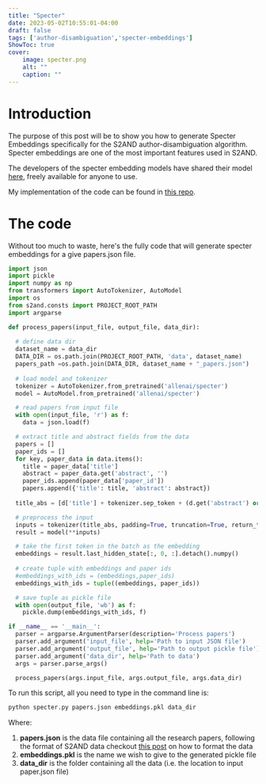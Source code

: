 ```yaml
---
title: "Specter"
date: 2023-05-02T10:55:01-04:00
draft: false
tags: ['author-disambiguation','specter-embeddings']
ShowToc: true
cover:
    image: specter.png
    alt: ""
    caption: ""
---
```


# Introduction 
The purpose of this post will be to show you how to generate Specter Embeddings specifically for the S2AND author-disambiguation algorithm. Specter embeddings are one of the most important features used in S2AND. 

The developers of the specter embedding models have shared their model [here](https://github.com/allenai/specter), freely available for anyone to use.

My implementation of the code can be found in [this repo](https://github.com/StatStud/s2and-demo).

# The code

Without too much to waste, here's the fully code that will generate specter embeddings for a give papers.json file.

```python
import json
import pickle
import numpy as np
from transformers import AutoTokenizer, AutoModel
import os
from s2and.consts import PROJECT_ROOT_PATH
import argparse

def process_papers(input_file, output_file, data_dir):
  
  # define data dir
  dataset_name = data_dir
  DATA_DIR = os.path.join(PROJECT_ROOT_PATH, 'data', dataset_name)
  papers_path =os.path.join(DATA_DIR, dataset_name + "_papers.json")
  
  # load model and tokenizer
  tokenizer = AutoTokenizer.from_pretrained('allenai/specter')
  model = AutoModel.from_pretrained('allenai/specter')

  # read papers from input file
  with open(input_file, 'r') as f:
    data = json.load(f)

  # extract title and abstract fields from the data
  papers = []
  paper_ids = []
  for key, paper_data in data.items():
    title = paper_data['title']
    abstract = paper_data.get('abstract', '')
    paper_ids.append(paper_data['paper_id'])
    papers.append({'title': title, 'abstract': abstract})
     
  title_abs = [d['title'] + tokenizer.sep_token + (d.get('abstract') or '') for d in papers]

  # preprocess the input
  inputs = tokenizer(title_abs, padding=True, truncation=True, return_tensors="pt", max_length=512)
  result = model(**inputs)

  # take the first token in the batch as the embedding
  embeddings = result.last_hidden_state[:, 0, :].detach().numpy()
   
  # create tuple with embeddings and paper ids
  #embeddings_with_ids = (embeddings,paper_ids)
  embeddings_with_ids = tuple((embeddings, paper_ids))

  # save tuple as pickle file
  with open(output_file, 'wb') as f:
    pickle.dump(embeddings_with_ids, f)

if __name__ == '__main__':
  parser = argparse.ArgumentParser(description='Process papers')
  parser.add_argument('input_file', help='Path to input JSON file')
  parser.add_argument('output_file', help='Path to output pickle file')
  parser.add_argument('data_dir', help='Path to data')
  args = parser.parse_args()

  process_papers(args.input_file, args.output_file, args.data_dir)
```

To run this script, all you need to type in the command line is:

```sh
python specter.py papers.json embeddings.pkl data_dir 
```

Where:
1. **papers.json** is the data file containing all the research papers, following the format of S2AND data checkout [this post](https://luminous-daifuku-142c42.netlify.app/posts/s2and-data/) on how to format the data
2. **embeddings.pkl** is the name we wish to give to the generated pickle file
3. **data_dir** is the folder containing all the data (i.e. the location to input paper.json file)